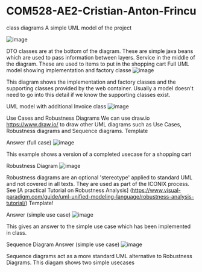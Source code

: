 # COM528-AE2-Cristian-Anton-Frincu

class diagrams
A simple UML model of the project

![image](https://user-images.githubusercontent.com/72076515/148734701-2c5a57a3-dc2b-426f-88cc-75743f53f6d9.png)

 
DTO classes are at the bottom of the diagram. These are simple java beans which are used to pass information between layers.
Service in the middle of the diagram. These are used to items to put in the shopping cart
Full UML model showing implementation and factory classe
![image](https://user-images.githubusercontent.com/72076515/148735164-f9c0244c-78d8-4a0e-9992-49905ff44722.png)

This diagram shows the implementation and factory classes and the supporting classes provided by the web container. Usually a model doesn't need to go into this detail if we know the supporting classes exist.
 
UML model with additional Invoice class
 ![image](https://user-images.githubusercontent.com/72076515/148735302-d273bfa4-85d9-4f55-8f39-4bad6bc5f1ec.png)
 

Use Cases and Robustness Diagrams
We can use draw.io https://www.draw.io/ to draw other UML diagrams such as Use Cases, Robustness diagrams and Sequence diagrams.
Template
 
Answer (full case)
![image](https://user-images.githubusercontent.com/72076515/148735364-f3e7e441-2863-4389-aa91-f1ba53979ca3.png)

This example shows a version of a completed usecase for a shopping cart
 
Robustness Diagram
![image](https://user-images.githubusercontent.com/72076515/148735374-8e8ff27a-2eb1-40c5-ada5-82b49db39e6d.png)

Robustness diagrams are an optional 'stereotype' applied to standard UML and not covered in all texts. They are used as part of the ICONIX process.
See [A practical Tutorial on Robustness Analysis] (https://www.visual-paradigm.com/guide/uml-unified-modeling-language/robustness-analysis-tutorial/)
Template!

 
Answer (simple use case)
![image](https://user-images.githubusercontent.com/72076515/148735403-3833bcc4-5f0a-41f8-9452-191fb7b4884b.png)

This gives an answer to the simple use case which has been implemented in class.
 
Sequence Diagram Answer (simple use case)
![image](https://user-images.githubusercontent.com/72076515/148735412-552727c6-ac9d-4241-b710-c3a8f2147a27.png)

Sequence diagrams act as a more standard UML alternative to Robustness Diagrams. This diagam shows two simple usecases
 

